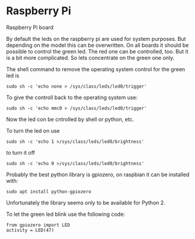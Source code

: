 # Raspberry Pi
Raspberry Pi board

By default the leds on the raspberry pi are used for system purposes. But depending on the model this can be overwritten. On all boards it should be possible to control the green led. The red one can be controlled, too. But it is a bit more complicated.
So lets concentrate on the green one only.

The shell command to remove the operating system control for the green led is

```
sudo sh -c 'echo none > /sys/class/leds/led0/trigger'
```

To give the controll back to the operating system use:

```
sudo sh -c 'echo mmc0 > /sys/class/leds/led0/trigger'
```

Now the led con be cntrolled by shell or python, etc.

To turn the led on use 

```
sudo sh -c 'echo 1 >/sys/class/leds/led0/brightness'
```

to turn it off

```
sudo sh -c 'echo 0 >/sys/class/leds/led0/brightness'
```

Probably the best python library is gpiozero, on raspbian it can be installed with:

```
sudo apt install python-gpiozero
```

Unfortunately the library seems only to be available for Python 2. 

To let the green led blink use the following code:

```
from gpiozero import LED
activity = LED(47)
```

